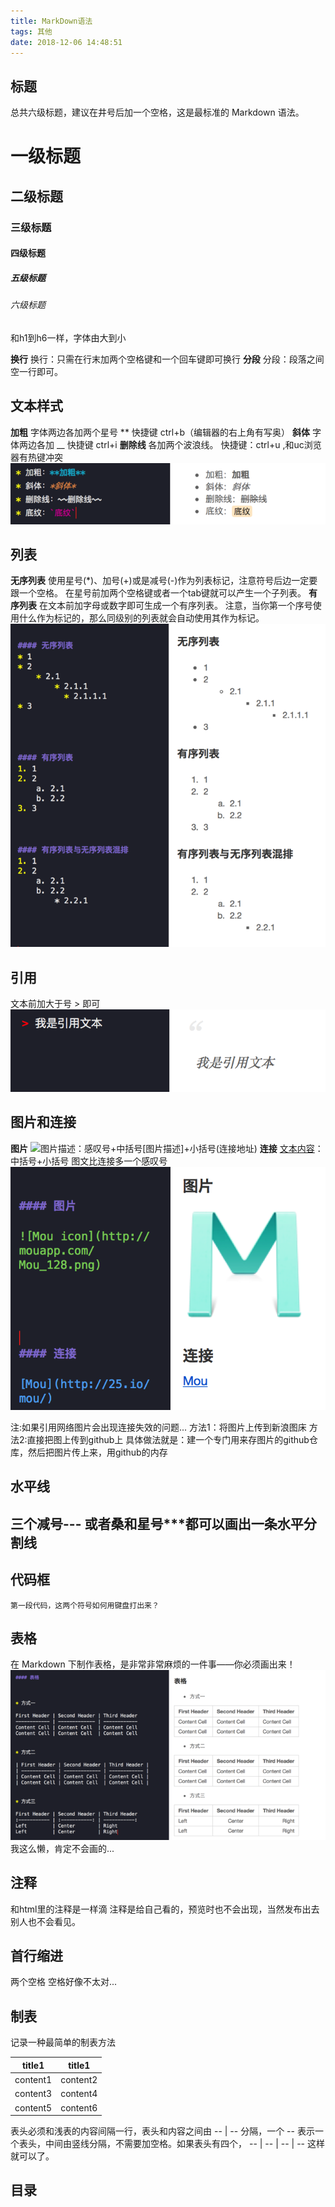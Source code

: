 ```yaml
---
title: MarkDown语法
tags: 其他
date: 2018-12-06 14:48:51
---
```


## 标题
总共六级标题，建议在井号后加一个空格，这是最标准的 Markdown 语法。
# 一级标题
## 二级标题
### 三级标题
#### 四级标题
##### 五级标题
###### 六级标题
和h1到h6一样，字体由大到小

**换行**
换行：只需在行末加两个空格键和一个回车键即可换行
**分段**
分段：段落之间空一行即可。

## 文本样式
**加粗**
字体两边各加两个星号 ** 快捷键 ctrl+b（编辑器的右上角有写奥）
**斜体**
字体两边各加  __ 快捷键 ctrl+i
**删除线**
各加两个波浪线。  快捷键：ctrl+u ,和uc浏览器有热键冲突
![文本样式](MarkDown语法/1.png)

## 列表
**无序列表**
使用星号(*)、加号(+)或是减号(-)作为列表标记，注意符号后边一定要跟一个空格。
在星号前加两个空格键或者一个tab键就可以产生一个子列表。
**有序列表**
在文本前加字母或数字即可生成一个有序列表。
注意，当你第一个序号使用什么作为标记的，那么同级别的列表就会自动使用其作为标记。
![](MarkDown语法/2.png)

## 引用
文本前加大于号  >  即可
![](MarkDown语法/3.png)

## 图片和连接
**图片**
![图片描述](连接地址)：感叹号+中括号[图片描述]+小括号(连接地址)
**连接**
[文本内容](连接地址)：中括号+小括号
图文比连接多一个感叹号
![](MarkDown语法/4.png)

注:如果引用网络图片会出现连接失效的问题...
方法1：将图片上传到新浪图床
方法2:直接把图上传到github上
具体做法就是：建一个专门用来存图片的github仓库，然后把图片传上来，用github的内存

## 水平线
三个减号--- 或者桑和星号***都可以画出一条水平分割线
---

## 代码框
`第一段代码，这两个符号如何用键盘打出来？` 

## 表格
在 Markdown 下制作表格，是非常非常麻烦的一件事——你必须画出来！
![](MarkDown语法/5.png)
我这么懒，肯定不会画的...

## 注释
和html里的注释是一样滴
注释是给自己看的，预览时也不会出现，当然发布出去别人也不会看见。
<!-- 一段注释 -->

## 首行缩进
  两个空格
空格好像不太对...

## 制表
记录一种最简单的制表方法

title1 | title1
-- | --
content1 | content2
content3 | content4
content5 | content6

表头必须和浅表的内容间隔一行，表头和内容之间由
-- | --
分隔，一个 -- 表示一个表头，中间由竖线分隔，不需要加空格。如果表头有四个，
-- | -- | -- | --
这样就可以了。

## 目录


